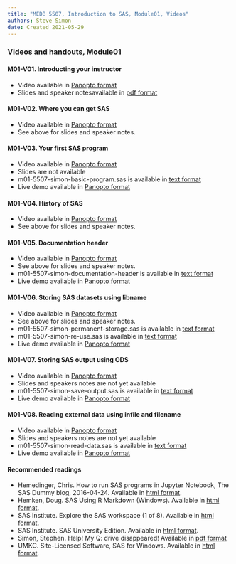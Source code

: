 ```yaml
---
title: "MEDB 5507, Introduction to SAS, Module01, Videos"
authors: Steve Simon
date: Created 2021-05-29
---
```


### Videos and handouts, Module01

#### M01-V01. Introducting your instructor

+ Video available in [Panopto format][m01v01]
+ Slides and speaker notesavailable in [pdf format][git1]

#### M01-V02. Where you can get SAS

+ Video available in [Panopto format][m01v02]
+ See above for slides and speaker notes.

#### M01-V03. Your first SAS program

+ Video available in [Panopto format][m01V03]
+ Slides are not available
+ m01-5507-simon-basic-program.sas is available in [text format][git2]
+ Live demo available in [Panopto format][m01v03a]

#### M01-V04. History of SAS
+ Video available in [Panopto format][m01v04]
+ See above for slides and speaker notes.

#### M01-V05. Documentation header

+ Video available in [Panopto format][m01v05]
+ See above for slides and speaker notes.
+ m01-5507-simon-documentation-header is available in [text format][git3]
+ Live demo available in [Panopto format][m01v05a]

#### M01-V06. Storing SAS datasets using libname

+ Video available in [Panopto format][m01v06]
+ See above for slides and speaker notes.
+ m01-5507-simon-permanent-storage.sas is available in [text format][git4]
+ m01-5507-simon-re-use.sas is available in [text format][git5]
+ Live demo available in [Panopto format][m01v06a]

#### M01-V07. Storing SAS output using ODS

+ Video available in [Panopto format][m01v07]
+ Slides and speakers notes are not yet available
+ m01-5507-simon-save-output.sas is available in [text format][git6]
+ Live demo available in [Panopto format][m01v07a]

#### M01-V08. Reading external data using infile and filename

+ Video available in [Panopto format][m01v08]
+ Slides and speakers notes are not yet available
+ m01-5507-simon-read-data.sas is available in [text format][git7]
+ Live demo available in [Panopto format][m01v08a]

#### Recommended readings

+ Hemedinger, Chris. How to run SAS programs in Jupyter Notebook, The SAS Dummy blog, 2016-04-24. Available in [html format][hem1].
+ Hemken, Doug. SAS Using R Markdown (Windows). Available in [html format][hem2].
+ SAS Institute. Explore the SAS workspace (1 of 8). Available in [html format][sas1].
+ SAS Institute. SAS University Edition. Available in [html format][sas2].
+ Simon, Stephen. Help! My Q: drive disappeared! Available in [pdf format][sim1]
+ UMKC. Site-Licensed Software, SAS for Windows. Available in [html format][umk1].

[hem1]: https://blogs.sas.com/content/sasdummy/2016/04/24/how-to-run-sas-programs-in-jupyter-notebook/
[hem2]: https://www.ssc.wisc.edu/~hemken/SASworkshops/Markdown/SASmarkdown.html
[sas1]: http://support.sas.com/training/sas94/m3_1.htm
[sas2]: https://www.sas.com/en_us/software/university-edition.html
[sim1]: https://github.com/pmean/introduction-to-sql/blob/master/results/m01-lost-drive.pdf
[umk1]: https://www.umkc.edu/is/support/services/software/siteLicensed/SAS/Index.asp

[git1]: https://github.com/pmean/introduction-to-SAS/blob/master/results/m01-course-introduction.pdf
[git2]: https://github.com/pmean/introduction-to-SAS/blob/master/src/m01-5507-simon-basic-program.sas
[git3]: https://github.com/pmean/introduction-to-SAS/blob/master/src/m01-5507-simon-documentation-header.sas
[git4]: https://github.com/pmean/introduction-to-SAS/blob/master/src/m01-5507-simon-permanent-storage.sas
[git5]: https://github.com/pmean/introduction-to-SAS/blob/master/src/m01-5507-simon-re-use.sas
[git6]: https://github.com/pmean/introduction-to-SAS/blob/master/src/m01-5507-simon-save-output.sas
[git7]: https://github.com/pmean/introduction-to-SAS/blob/master/src/m01-5507-simon-read-data.sas

[m01v01]: https://umkc.hosted.panopto.com/Panopto/Pages/Viewer.aspx?id=700eeac6-121e-46d6-a080-ad4500e4c370
[m01v02]: https://umkc.hosted.panopto.com/Panopto/Pages/Viewer.aspx?id=a1030297-ab65-4916-a913-ad4500e5d72a
[m01v03]: https://umkc.hosted.panopto.com/Panopto/Pages/Viewer.aspx?id=c9b57b4f-3c10-4452-846e-ad4500e79d1c
[m01v04]: https://umkc.hosted.panopto.com/Panopto/Pages/Viewer.aspx?id=581a095f-76d2-4cc4-9915-ad4500e9258b
[m01V05]: https://umkc.hosted.panopto.com/Panopto/Pages/Viewer.aspx?id=7f15273f-eac7-44b0-8185-ad4500ec1910
[m01V06]: https://umkc.hosted.panopto.com/Panopto/Pages/Viewer.aspx?id=8939958a-d768-45dc-b544-ad4500f6261a
[m01v07]: https://umkc.hosted.panopto.com/Panopto/Pages/Viewer.aspx?id=585aaf55-3c25-4e7d-969b-ad4500f74c55
[m01v08]: https://umkc.hosted.panopto.com/Panopto/Pages/Viewer.aspx?id=e2e5c875-eb04-48c5-8764-ad4500f838ae

[m01v03a]: https://umkc.hosted.panopto.com/Panopto/Pages/Viewer.aspx?id=1151e938-5f2c-4e76-bc0f-ad4500fb91a5
[m01v05a]: https://umkc.hosted.panopto.com/Panopto/Pages/Viewer.aspx?id=0b8e1d29-5f3f-4b3e-94ca-ad4501006f02
[m01v06a]: https://umkc.hosted.panopto.com/Panopto/Pages/Viewer.aspx?id=963be955-cb09-48d5-973b-ad45010475c7
[m01v07a]: https://umkc.hosted.panopto.com/Panopto/Pages/Viewer.aspx?id=dea22af5-cc6f-4ec6-9034-ad4501080b71
[m01v08a]: https://umkc.hosted.panopto.com/Panopto/Pages/Viewer.aspx?id=8675ded2-f735-407b-87ef-ad4501107d0e

